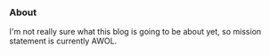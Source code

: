 ### About

I'm not really sure what this blog is going to be about yet, so mission statement is currently AWOL.

